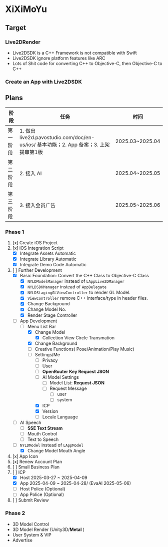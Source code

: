 # XiXiMoYu
## Target
### Live2DRender
- Live2DSDK is a C++ Framework is not compatible with Swift
- Live2DSDK ignore platform features like ARC
- Lots of Shit code for converting C++ to Objective-C,  then Objective-C to C++
### Create an App with Live2DSDK

## Plans
| 阶段     | 任务     |时间|
|----------|----------|----------|
| 第一阶段  | 1. 做出 live2d.pavostudio.com/doc/en-us/ios/ 基本功能；2. App 备案；3. 上架提审第1版 | 2025.03~2025.04 |
| 第二阶段  | 2. 接入 AI | 2025.04~2025.05 |
| 第三阶段  | 3. 接入会员广告 | 2025.05~2025.06 |

### Phase 1
1. [x] Create iOS Project 
2. [x] iOS Integration Script
    - [x] Integrate Assets Automatic
    - [x] Integrate Library Automatic 
    - [x] Integrate Demo Code Automatic
3. [ ] Further Development
    - [x] Basic Foundation: Convert the C++ Class to Objective-C Class
        - [x] `NYLDModelManager` instead of `LAppLive2DManager`
        - [x] `NYLDSDKManager` instead of `AppDelegate`
        - [x] `NYLDStagingGLViewController` to render GL Model.
        - [x] `ViewController` remove C++ interface/type in header files.
        - [x] Change Background
        - [x] Change Model No.
        - [x] Render Stage Controller

    - [ ] App Development
        - [ ] Menu List Bar
            - [x] Change Model
                - [x] Collection View Circle Transmation
            - [x] Change Background
            - [ ] Creative Functions( Pose/Animation/Play Music)
            - [ ] Settings/Me
                - [ ] Privacy
                - [ ] User
                - [ ] **OpenRouter Key Request JSON**
                - [ ] AI Model Settings
                    - [ ] Model List: **Request JSON**
                    - [ ] Request Message
                        - [ ] user
                        - [ ] system
                - [x] ICP
                - [x] Version
                - [ ] Locale Language
    - [ ] AI Speech
        - [ ] **SSE Text Stream** 
        - [ ] Mouth Control
        - [ ] Text to Speech

    - [ ] `NYLDModel` instead of `LAppModel`
        - [x] Change Model Mouth Angle

4. [x] App Icon
5. [x] Renew Account Plan 
6. [ ] Small Business Plan
7. [ ] ICP
    - [x] Host 2025-03-27 ~ 2025-04-09
    - [x] App 2025-04-09 ~ 2025-04-28/ (EvaAI 2025-05-06)
    - [ ] Host Police (Optional)
    - [ ] App Police (Optional)
8. [ ] Submit Review

### Phase 2
- 3D Model Control
- 3D Model Render (Unity3D/**Metal** )
- User System & VIP
- Advertise